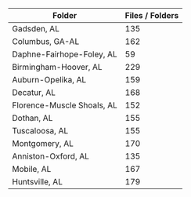 | Folder                     |   Files / Folders |
|----------------------------|-------------------|
| Gadsden, AL                |               135 |
| Columbus, GA-AL            |               162 |
| Daphne-Fairhope-Foley, AL  |                59 |
| Birmingham-Hoover, AL      |               229 |
| Auburn-Opelika, AL         |               159 |
| Decatur, AL                |               168 |
| Florence-Muscle Shoals, AL |               152 |
| Dothan, AL                 |               155 |
| Tuscaloosa, AL             |               155 |
| Montgomery, AL             |               170 |
| Anniston-Oxford, AL        |               135 |
| Mobile, AL                 |               167 |
| Huntsville, AL             |               179 |